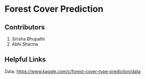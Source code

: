 # Forest Cover Prediction

## Contributors

1. Sirisha Bhupathi
2. Abhi Sharma


## Helpful Links

Data: https://www.kaggle.com/c/forest-cover-type-prediction/data
